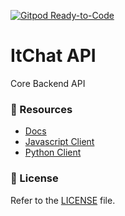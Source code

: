 [![Gitpod Ready-to-Code](https://img.shields.io/badge/Gitpod-Ready--to--Code-blue?logo=gitpod)](https://gitpod.io/#https://github.com/itchatapp/api)

# ItChat API
Core Backend API

### 🔗 Resources
- [Docs](https://docs.itchat.world)
- [Javascript Client](https://github.com/itchatapp/itchat.js)
- [Python Client](https://github.com/itchatapp/itchat.py)

### 📝 License
Refer to the [LICENSE](LICENSE) file.
